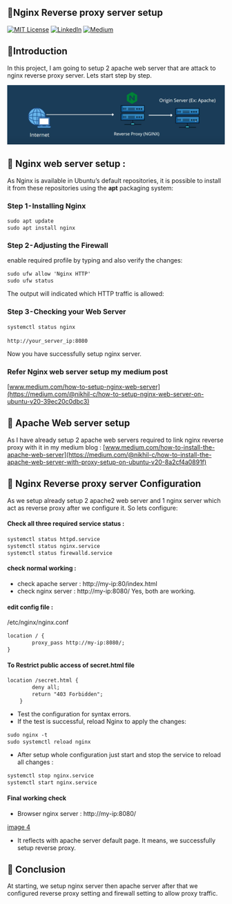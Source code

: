 
## 🍁Nginx Reverse proxy server setup

[![MIT License](https://img.shields.io/badge/License-MIT-green.svg)](https://choosealicense.com/licenses/mit/)
        [![LinkedIn](https://img.shields.io/badge/LinkedIn-Profile-blue)](https://www.linkedin.com/in/nikhil--chaudhari/)
        [![Medium](https://img.shields.io/badge/Medium-Writeups-black)](https://medium.com/@nikhil-c)


## 🍁Introduction 
In this project, I am going to setup 2 apache web server that are attack to nginx reverse proxy server. Lets start step by step.

![](https://github.com/DNcrypter/Reverse-Proxy-Server-setup/blob/main/images/img2.png)
## 🍁 Nginx web server setup :
As Nginx is available in Ubuntu’s default repositories, it is possible to install it from these repositories using the **apt** packaging system:
### Step 1 - Installing Nginx
```
sudo apt update
sudo apt install nginx
```
### Step 2 - Adjusting the Firewall
enable required profile by typing and also verify the changes:
```
sudo ufw allow 'Nginx HTTP'
sudo ufw status
```
The output will indicated which HTTP traffic is allowed:

### Step 3 - Checking your Web Server
```
systemctl status nginx

http://your_server_ip:8080
```
[](https://github.com/DNcrypter/Reverse-Proxy-Server-setup/blob/main/images/img4.png)
Now you have successfully setup nginx server.  
### Refer Nginx web server setup my medium post
[www.medium.com/how-to-setup-nginx-web-server](https://medium.com/@nikhil-c/how-to-setup-nginx-web-server-on-ubuntu-v20-39ec20c0dbc3)


## 🍁 Apache Web server setup
As I have already setup 2 apache web servers required to link nginx reverse proxy with it in my medium blog :
[www.medium.com/how-to-install-the-apache-web-server](https://medium.com/@nikhil-c/how-to-install-the-apache-web-server-with-proxy-setup-on-ubuntu-v20-8a2cf4a0891f)

## 🍁 Nginx Reverse proxy server Configuration
As we setup already setup 2 apache2 web server and 1 nginx server which act as reverse proxy after we configure it. So lets configure:

#### Check all three required service status :
```
systemctl status httpd.service
systemctl status nginx.service
systemctl status firewalld.service
```

#### check normal working :
* check apache server : http://my-ip:80/index.html
* check nginx server : http://my-ip:8080/
[](https://github.com/DNcrypter/Reverse-Proxy-Server-setup/blob/main/images/img3.png)
[](https://github.com/DNcrypter/Reverse-Proxy-Server-setup/blob/main/images/img4.png)
Yes, both are working.

#### edit config file :
/etc/nginx/nginx.conf
```
location / {
        proxy_pass http://my-ip:8080/;
}
```
#### To Restrict public access of secret.html file
```
location /secret.html {
        deny all;
        return "403 Forbidden";
    }
```
* Test the configuration for syntax errors.
* If the test is successful, reload Nginx to apply the changes:
```
sudo nginx -t
sudo systemctl reload nginx
```

* After setup whole configuration just start and stop the service to reload all changes :
```
systemctl stop nginx.service
systemctl start nginx.service
```

#### Final working check 
* Browser nginx server : http://my-ip:8080/

[image 4](https://github.com/DNcrypter/Reverse-Proxy-Server-setup/blob/main/images/img4.png)

* It reflects with apache server default page. It means, we successfully setup reverse proxy.

## 🍁 Conclusion 
At starting, we setup nginx server then apache server after that we configured reverse proxy setting and firewall setting to allow proxy traffic. 

